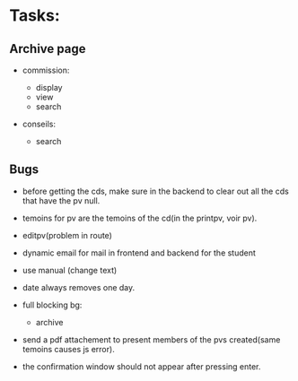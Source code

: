 # Tasks:

## Archive page

- commission:

  - display
  - view
  - search

- conseils:

  - search

## Bugs

- before getting the cds, make sure in the backend to clear out all the cds that have the pv null.
- temoins for pv are the temoins of the cd(in the printpv, voir pv).
- editpv(problem in route)

- dynamic email for mail in frontend and backend for the student
- use manual (change text)
- date always removes one day.
- full blocking bg:

  - archive

- send a pdf attachement to present members of the pvs created(same temoins causes js error).
- the confirmation window should not appear after pressing enter.
